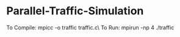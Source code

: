 # Parallel-Traffic-Simulation

To Compile: mpicc -o traffic traffic.c\ 
To Run: mpirun -np 4 ./traffic